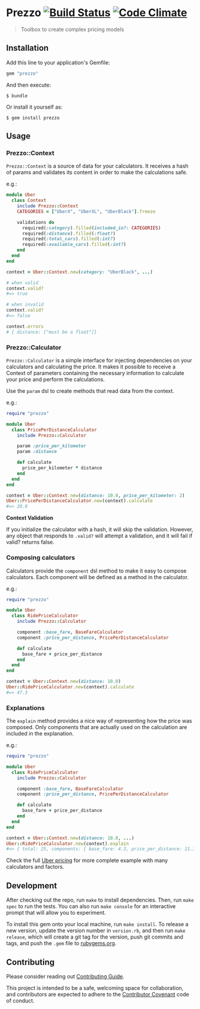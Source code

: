 # Prezzo [![Build Status](https://travis-ci.org/marceloboeira/prezzo.svg?branch=master)](https://travis-ci.org/marceloboeira/prezzo) [![Code Climate](https://codeclimate.com/github/marceloboeira/prezzo.png)](https://codeclimate.com/github/marceloboeira/prezzo)
> Toolbox to create complex pricing models

## Installation

Add this line to your application's Gemfile:

```ruby
gem "prezzo"
```

And then execute:

```
$ bundle
```

Or install it yourself as:

```
$ gem install prezzo
```

## Usage

### Prezzo::Context


`Prezzo::Context` is a source of data for your calculators. It receives a hash
of params and validates its content in order to make the calculations safe.

e.g.:

```ruby
module Uber
  class Context
    include Prezzo::Context
    CATEGORIES = ["UberX", "UberXL", "UberBlack"].freeze

    validations do
      required(:category).filled(included_in?: CATEGORIES)
      required(:distance).filled(:float?)
      required(:total_cars).filled(:int?)
      required(:available_cars).filled(:int?)
    end
  end
end

context = Uber::Context.new(category: "UberBlack", ...)

# when valid
context.valid?
#=> true

# when invalid
context.valid?
#=> false

context.errors
# { distance: ["must be a float"]}
```

### Prezzo::Calculator

`Prezzo::Calculator` is a simple interface for injecting dependencies on
your calculators and calculating the price. It makes it possible to
receive a Context of parameters containing the necessary information
to calculate your price and perform the calculations.

Use the `param` dsl to create methods that read data from the context.

e.g.:

```ruby
require "prezzo"

module Uber
  class PricePerDistanceCalculator
    include Prezzo::Calculator

    param :price_per_kilometer
    param :distance

    def calculate
      price_per_kilometer * distance
    end
  end
end

context = Uber::Context.new(distance: 10.0, price_per_kilometer: 2)
Uber::PricePerDistanceCalculator.new(context).calculate
#=> 20.0
```

**Context Validation**

If you initialize the calculator with a hash, it will skip the validation.
However, any object that responds to `.valid?` will attempt a validation, and
it will fail if valid? returns false.

### Composing calculators

Calculators provide the `component` dsl method to make it easy to compose
calculators. Each component will be defined as a method in the calculator.

e.g.:

```ruby
require "prezzo"

module Uber
  class RidePriceCalculator
    include Prezzo::Calculator

    component :base_fare, BaseFareCalculator
    component :price_per_distance, PricePerDistanceCalculator

    def calculate
      base_fare + price_per_distance
    end
  end
end

context = Uber::Context.new(distance: 10.0)
Uber::RidePriceCalculator.new(context).calculate
#=> 47.3
```

### Explanations

The `explain` method provides a nice way of representing how the price was
composed. Only components that are actually used on the calculation are
included in the explanation.

e.g.:

```ruby
require "prezzo"

module Uber
  class RidePriceCalculator
    include Prezzo::Calculator

    component :base_fare, BaseFareCalculator
    component :price_per_distance, PricePerDistanceCalculator

    def calculate
      base_fare + price_per_distance
    end
  end
end

context = Uber::Context.new(distance: 10.0, ...)
Uber::RidePriceCalculator.new(context).explain
#=> { total: 25, components: { base_fare: 4.3, price_per_distance: 21.3 } }
```

Check the full [Uber pricing](/spec/integration/uber_pricing_spec.rb) for more complete example with many calculators and factors.

## Development

After checking out the repo, run `make` to install dependencies. Then, run `make spec` to run the tests. You can also run `make console` for an interactive prompt that will allow you to experiment.

To install this gem onto your local machine, run `make install`. To release a new version, update the version number in `version.rb`, and then run `make release`, which will create a git tag for the version, push git commits and tags, and push the `.gem` file to [rubygems.org](https://rubygems.org).

## Contributing

Please consider reading out [Contributing Guide](CONTRIBUTING.md).

This project is intended to be a safe, welcoming space for collaboration, and contributors are expected to adhere to the [Contributor Covenant](http://contributor-covenant.org) code of conduct.
